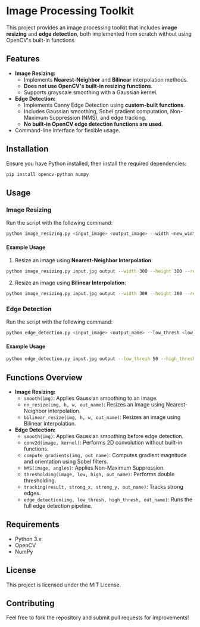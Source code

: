 # Image Processing Toolkit

This project provides an image processing toolkit that includes **image resizing** and **edge detection**, both implemented from scratch without using OpenCV's built-in functions.

## Features
- **Image Resizing:**
  - Implements **Nearest-Neighbor** and **Bilinear** interpolation methods.
  - **Does not use OpenCV's built-in resizing functions**.
  - Supports grayscale smoothing with a Gaussian kernel.
- **Edge Detection:**
  - Implements Canny Edge Detection using **custom-built functions**.
  - Includes Gaussian smoothing, Sobel gradient computation, Non-Maximum Suppression (NMS), and edge tracking.
  - **No built-in OpenCV edge detection functions are used**.
- Command-line interface for flexible usage.

## Installation
Ensure you have Python installed, then install the required dependencies:

```sh
pip install opencv-python numpy
```

## Usage
### Image Resizing
Run the script with the following command:

```sh
python image_resizing.py <input_image> <output_image> --width <new_width> --height <new_height> --resize_method <nn/bilinear>
```

#### Example Usage
1. Resize an image using **Nearest-Neighbor Interpolation**:
```sh
python image_resizing.py input.jpg output --width 300 --height 300 --resize_method nn
```

2. Resize an image using **Bilinear Interpolation**:
```sh
python image_resizing.py input.jpg output --width 300 --height 300 --resize_method bilinear
```

### Edge Detection
Run the script with the following command:

```sh
python edge_detection.py <input_image> <output_name> --low_thresh <low_value> --high_thresh <high_value>
```

#### Example Usage
```sh
python edge_detection.py input.jpg output --low_thresh 50 --high_thresh 150
```

## Functions Overview
- **Image Resizing:**
  - `smooth(img)`: Applies Gaussian smoothing to an image.
  - `nn_resize(img, h, w, out_name)`: Resizes an image using Nearest-Neighbor interpolation.
  - `bilinear_resize(img, h, w, out_name)`: Resizes an image using Bilinear interpolation.
- **Edge Detection:**
  - `smooth(img)`: Applies Gaussian smoothing before edge detection.
  - `conv2d(image, kernel)`: Performs 2D convolution without built-in functions.
  - `compute_gradients(img, out_name)`: Computes gradient magnitude and orientation using Sobel filters.
  - `NMS(image, angles)`: Applies Non-Maximum Suppression.
  - `thresholding(image, low, high, out_name)`: Performs double thresholding.
  - `tracking(result, strong_x, strong_y, out_name)`: Tracks strong edges.
  - `edge_detection(img, low_thresh, high_thresh, out_name)`: Runs the full edge detection pipeline.

## Requirements
- Python 3.x
- OpenCV
- NumPy

## License
This project is licensed under the MIT License.

## Contributing
Feel free to fork the repository and submit pull requests for improvements!

